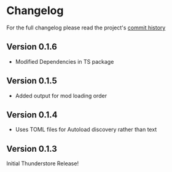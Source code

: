 # Changelog

For the full changelog please read the project's [commit history](https://github.com/RobynLlama/Ostranauts.Autoloader/commits/main/)

## Version 0.1.6

- Modified Dependencies in TS package

## Version 0.1.5

- Added output for mod loading order

## Version 0.1.4

- Uses TOML files for Autoload discovery rather than text

## Version 0.1.3

Initial Thunderstore Release!
